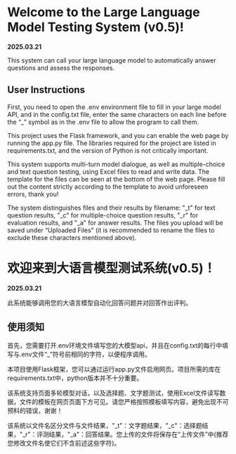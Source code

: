 # Welcome to the Large Language Model Testing System (v0.5)!

**2025.03.21**

This system can call your large language model to automatically answer questions and assess the responses.

## User Instructions

First, you need to open the .env environment file to fill in your large model API, and in the config.txt file, enter the same characters on each line before the “_” symbol as in the .env file to allow the program to call them.

This project uses the Flask framework, and you can enable the web page by running the app.py file. The libraries required for the project are listed in requirements.txt, and the version of Python is not critically important.

This system supports multi-turn model dialogue, as well as multiple-choice and text question testing, using Excel files to read and write data. The template for the files can be seen at the bottom of the web page. Please fill out the content strictly according to the template to avoid unforeseen errors, thank you!

The system distinguishes files and their results by filename: "_t" for text question results, "_c" for multiple-choice question results, "_r" for evaluation results, and "_a" for answer results. The files you upload will be saved under “Uploaded Files” (it is recommended to rename the files to exclude these characters mentioned above).
# 欢迎来到大语言模型测试系统(v0.5)！

**2025.03.21**

此系统能够调用您的大语言模型自动化回答问题并对回答作出评判。
  
## 使用须知

首先，您需要打开.env环境文件填写您的大模型api，并且在config.txt的每行中填写与.env文件“_”符号前相同的字符，以便程序调用。

本项目使用Flask框架，您可以通过运行app.py文件启用网页。项目所需的库在requirements.txt中，python版本并不十分重要。

该系统支持页面多轮模型对话，以及选择题、文字题测试，使用Excel文件读写数据，文件的模板在网页页面下方可见。请您严格按照模板填写内容，避免出现不可预料的错误，谢谢！

该系统以文件名区分文件与文件结果，"_t"：文字题结果，"_c"：选择题结果，"_r"：评测结果，"_a"：回答结果。您上传的文件将保存在“上传文件”中(推荐您修改文件名使它们不含前述这些字符)。
